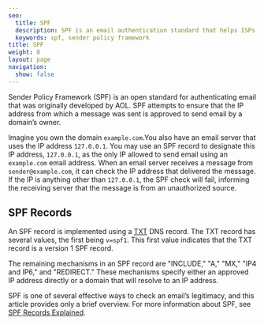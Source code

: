 ```yaml
---
seo:
  title: SPF
  description: SPF is an email authentication standard that helps ISPs better identify legitimate email senders.
  keywords: spf, sender policy framework
title: SPF
weight: 0
layout: page
navigation:
  show: false
---
```


Sender Policy Framework (SPF) is an open standard for authenticating email that was originally developed by AOL. SPF attempts to ensure that the IP address from which a message was sent is approved to send email by a domain’s owner.

Imagine you own the domain `example.com`.You also have an email server that uses the IP address `127.0.0.1`. You may use an SPF record to designate this IP address, `127.0.0.1`, as the only IP allowed to send email using an `example.com` email address. When an email server receives a message from `sender@example.com`, it can check the IP address that delivered the message. If the IP is anything other than `127.0.0.1`, the SPF check will fail, informing the receiving server that the message is from an unauthorized source.

## SPF Records

An SPF record is implemented using a [TXT](https://en.wikipedia.org/wiki/TXT_record) DNS record. The TXT record has several values, the first being `v=spf1`. This first value indicates that the TXT record is a version 1 SPF record.

The remaining mechanisms in an SPF record are "INCLUDE," "A," "MX," "IP4 and IP6," and "REDIRECT." These mechanisms specify either an approved IP address directly or a domain that will resolve to an IP address.

SPF is one of several effective ways to check an email’s legitimacy, and this article provides only a brief overview. For more information about SPF, see [SPF Records Explained]({{root_url}}/ui/account-and-settings/spf-records/).
